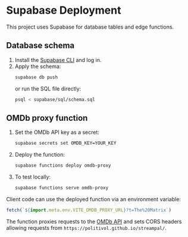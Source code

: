 # Supabase Deployment

This project uses Supabase for database tables and edge functions.

## Database schema

1. Install the [Supabase CLI](https://supabase.com/docs/guides/cli) and log in.
2. Apply the schema:
   ```bash
   supabase db push
   ```
   or run the SQL file directly:
   ```bash
   psql < supabase/sql/schema.sql
   ```

## OMDb proxy function

1. Set the OMDb API key as a secret:
   ```bash
   supabase secrets set OMDB_KEY=YOUR_KEY
   ```
2. Deploy the function:
   ```bash
   supabase functions deploy omdb-proxy
   ```
3. To test locally:
   ```bash
   supabase functions serve omdb-proxy
   ```

Client code can use the deployed function via an environment variable:
```js
fetch(`${import.meta.env.VITE_OMDB_PROXY_URL}?t=The%20Matrix`)
```

The function proxies requests to the [OMDb API](https://www.omdbapi.com/) and
sets CORS headers allowing requests from `https://politivol.github.io/streampal/`.
